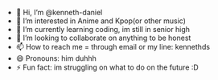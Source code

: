 - 👋 Hi, I’m @kenneth-daniel
- 👀 I’m interested in Anime and Kpop(or other music)
- 🌱 I’m currently learning coding, im still in senior high
- 💞️ I’m looking to collaborate on anything to be honest
- 📫 How to reach me = through email or my line: kennethds
- 😄 Pronouns: him duhhh
- ⚡ Fun fact: im struggling on what to do on the future :D

<!---
kenneth-daniel/kenneth-daniel is a ✨ special ✨ repository because its `README.md` (this file) appears on your GitHub profile.
You can click the Preview link to take a look at your changes.
--->
